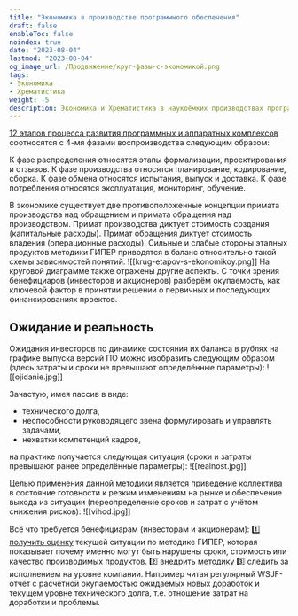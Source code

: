 ```yaml
---
title: "Экономика в производстве программного обеспечения"
draft: false
enableToc: false
noindex: true
date: "2023-08-04"
lastmod: "2023-08-04"
og_image_url: /Продвижение/круг-фазы-с-экономикой.png
tags:
- Экономика
- Хрематистика
weight: -5
description: Экономика и Хрематистика в наукоёмких производствах программных и аппаратных обеспечений
---
```

[12 этапов процесса развития программных и аппаратных комплексов](/) соотносятся с 4-мя фазами воспроизводства следующим образом:

К фазе распределения относятся этапы формализации, проектирования и отзывов.
К фазе производства относятся планирование, кодирование, сборка.
К фазе обмена относятся испытания, выпуск и доставка.
К фазе потребления относятся эксплуатация, мониторинг, обучение.

В экономике существует две противоположенные концепции примата производства над обращением и примата обращения над производством.
Примат производства диктует стоимость создания (капитальные расходы).
Примат обращения диктует стоимость владения (операционные расходы).
Сильные и слабые стороны этапных продуктов методики ГИПЕР приводятся в баланс относительно такой схемы зависимостей понятий.
![[krug-etapov-s-ekonomikoy.png]]
На круговой диаграмме также отражены другие аспекты. 
С точки зрения бенефициаров (инвесторов и акционеров) разберём окупаемость, как ключевой фактор в принятии решении о первичных и последующих финансированиях проектов.
## Ожидание и реальность

Ожидания инвесторов по динамике состояния их баланса в рублях на графике выпуска версий ПО можно изобразить следующим образом (здесь затраты и сроки не превышают определённые параметры):
![[ojidanie.jpg]]

Зачастую, имея пассив в виде:
 - технического долга,
 - неспособности руководящего звена формулировать и управлять задачами,
 - нехватки компетенций кадров,
 
на практике получается следующая ситуация (сроки и затраты превышают ранее определённые параметры):
![[realnost.jpg]]

Целью применения [данной методики](/) является приведение коллектива в состояние готовности к резким изменениям на рынке и обеспечение выхода из ситуации (переопределение сроков и затрат с учётом снижения рисков):
![[vihod.jpg]]

Всё что требуется бенефициарам (инвесторам и акционерам): 
1️⃣  [получить оценку](https://petaflops.guru/#%D1%81%D0%B0%D0%BC%D0%BE%D0%B4%D0%B8%D0%B0%D0%B3%D0%BD%D0%BE%D1%81%D1%82%D0%B8%D0%BA%D0%B0-%D0%BA%D0%BE%D0%BD%D0%BA%D1%83%D1%80%D0%B5%D0%BD%D1%82%D0%BD%D0%BE%D1%81%D0%BF%D0%BE%D1%81%D0%BE%D0%B1%D0%BD%D0%BE%D1%81%D1%82%D0%B8) текущей ситуации по методике ГИПЕР, которая показывает почему именно могут быть нарушены сроки, стоимость или качество производимых продуктов.
2️⃣  внедрить [методику](/)
3️⃣ следить за исполнением на уровне компании. Например читая регулярный WSJF-отчёт с расчётной окупаемостью ожидаемых новых доработок и текущем уровне технического долга, т.е. отношение затрат на доработки и проблемы.